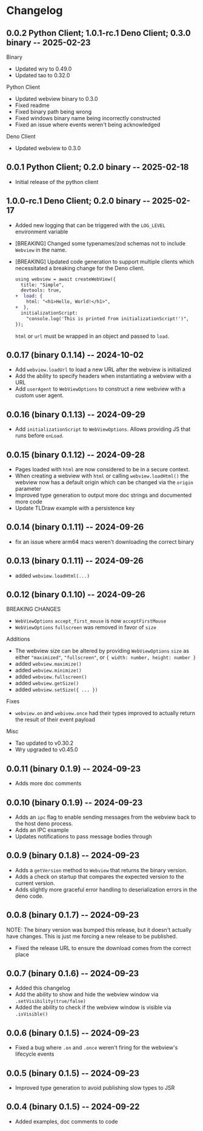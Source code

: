 # Changelog

## 0.0.2 Python Client; 1.0.1-rc.1 Deno Client; 0.3.0 binary -- 2025-02-23

Binary

- Updated wry to 0.49.0
- Updated tao to 0.32.0

Python Client

- Updated webview binary to 0.3.0
- Fixed readme
- Fixed binary path being wrong
- Fixed windows binary name being incorrectly constructed
- Fixed an issue where events weren't being acknowledged

Deno Client

- Updated webview to 0.3.0

## 0.0.1 Python Client; 0.2.0 binary -- 2025-02-18

- Initial release of the python client

## 1.0.0-rc.1 Deno Client; 0.2.0 binary -- 2025-02-17

- Added new logging that can be triggered with the `LOG_LEVEL` environment variable

- [BREAKING] Changed some typenames/zod schemas not to include `Webview` in the name. 
- [BREAKING] Updated code generation to support multiple clients which necessitated a breaking change for the Deno client. 

  ```diff
  using webview = await createWebView({
    title: "Simple",
    devtools: true,
  +  load: {
      html: "<h1>Hello, World!</h1>",
  +  },
    initializationScript:
      "console.log('This is printed from initializationScript!')",
  });
  ```
  `html` or `url` must be wrapped in an object and passed to `load`. 

## 0.0.17 (binary 0.1.14) -- 2024-10-02

- Add `webview.loadUrl` to load a new URL after the webview is initialized
- Add the ability to specify headers when instantiating a webview with a URL
- Add `userAgent` to `WebViewOptions` to construct a new webview with a custom user agent.

## 0.0.16 (binary 0.1.13) -- 2024-09-29

- Add `initializationScript` to `WebViewOptions`. Allows providing JS that runs before `onLoad`.

## 0.0.15 (binary 0.1.12) -- 2024-09-28

- Pages loaded with `html` are now considered to be in a secure context.
- When creating a webview with `html` or calling `webview.loadHtml()` the webview now has a default origin which can be changed via the `origin` parameter
- Improved type generation to output more doc strings and documented more code
- Update TLDraw example with a persistence key

## 0.0.14 (binary 0.1.11) -- 2024-09-26

- fix an issue where arm64 macs weren't downloading the correct binary

## 0.0.13 (binary 0.1.11) -- 2024-09-26

- added `webview.loadHtml(...)`

## 0.0.12 (binary 0.1.10) -- 2024-09-26

BREAKING CHANGES

- `WebViewOptions` `accept_first_mouse` is now `acceptFirstMouse`
- `WebViewOptions` `fullscreen` was removed in favor of `size`

Additions

- The webview size can be altered by providing `WebViewOptions` `size` as either `"maximized"`, `"fullscreen"`, or `{ width: number, height: number }`
- added `webview.maximize()`
- added `webview.minimize()`
- added `webview.fullscreen()`
- added `webview.getSize()`
- added `webview.setSize({ ... })`

Fixes

- `webview.on` and `webivew.once` had their types improved to actually return the result of their event payload

Misc

- Tao updated to v0.30.2
- Wry upgraded to v0.45.0

## 0.0.11 (binary 0.1.9) -- 2024-09-23

- Adds more doc comments

## 0.0.10 (binary 0.1.9) -- 2024-09-23

- Adds an `ipc` flag to enable sending messages from the webview back to the host deno process.
- Adds an IPC example
- Updates notifications to pass message bodies through

## 0.0.9 (binary 0.1.8) -- 2024-09-23

- Adds a `getVersion` method to `Webview` that returns the binary version.
- Adds a check on startup that compares the expected version to the current version.
- Adds slightly more graceful error handling to deserialization errors in the deno code.

## 0.0.8 (binary 0.1.7) -- 2024-09-23

NOTE: The binary version was bumped this release, but it doesn't actually have changes.
This is just me forcing a new release to be published.

- Fixed the release URL to ensure the download comes from the correct place

## 0.0.7 (binary 0.1.6) -- 2024-09-23

- Added this changelog
- Add the ability to show and hide the webview window via `.setVisibility(true/false)`
- Added the ability to check if the webview window is visible via `.isVisible()`

## 0.0.6 (binary 0.1.5) -- 2024-09-23

- Fixed a bug where `.on` and `.once` weren't firing for the webview's lifecycle events

## 0.0.5 (binary 0.1.5) -- 2024-09-23

- Improved type generation to avoid publishing slow types to JSR

## 0.0.4 (binary 0.1.5) -- 2024-09-22

- Added examples, doc comments to code
